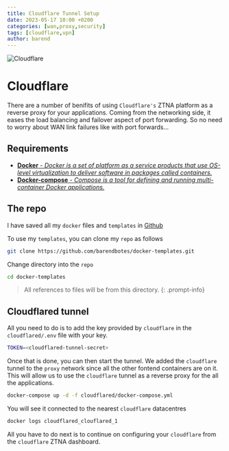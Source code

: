 ```yaml
---
title: Cloudflare Tunnel Setup
date: 2023-05-17 10:00 +0200
categories: [wan,proxy,security]
tags: [cloudflare,vpn]
author: barend
---
```


![Cloudflare](https://download.logo.wine/logo/Cloudflare/Cloudflare-Logo.wine.png)

# Cloudflare

There are a number of benifits of using `Cloudflare's` ZTNA platform as a reverse proxy for your applications. Coming from the networking side, it eases the load balancing and failover aspect of port forwarding. So no need to worry about WAN link failures like with port forwards...

## Requirements

- [**Docker** - *Docker is a set of platform as a service products that use OS-level virtualization to deliver software in packages called containers.*](/posts/random-installations/#docker-and-docker-compose)
- [**Docker-compose** - *Compose is a tool for defining and running multi-container Docker applications.*](/posts/random-installations/#docker-and-docker-compose)

## The repo

I have saved all my `docker` files and `templates` in [Github](https://github.com)

To use my `templates`, you can clone my `repo` as follows
```bash
git clone https://github.com/barendbotes/docker-templates.git
```

Change directory into the `repo`
```bash
cd docker-templates
```

> All references to files will be from this directory. 
{: .prompt-info}

## Cloudflared tunnel

All you need to do is to add the key provided by `cloudflare` in the `cloudflared/.env` file with your key.
```bash
TOKEN=<cloudflared-tunnel-secret>
```
Once that is done, you can then start the tunnel. We added the `cloudflare` tunnel to the `proxy` network since all the other fontend containers are on it. This will allow us to use the `cloudflare` tunnel as a reverse proxy for the all the applications.

```bash
docker-compose up -d -f cloudflared/docker-compose.yml
```

You will see it connected to the nearest `cloudflare` datacentres
```bash
docker logs cloudflared_clouflared_1
```

All you have to do next is to continue on configuring your `cloudflare` from the `cloudflare` ZTNA dashboard.